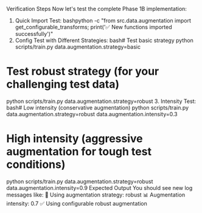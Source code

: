 <!-- Phase B1 -->
Verification Steps
Now let's test the complete Phase 1B implementation:
1. Quick Import Test:
bashpython -c "from src.data.augmentation import get_configurable_transforms; print('✅ New functions imported successfully')"
2. Config Test with Different Strategies:
bash# Test basic strategy
python scripts/train.py data.augmentation.strategy=basic

# Test robust strategy (for your challenging test data)
python scripts/train.py data.augmentation.strategy=robust
3. Intensity Test:
bash# Low intensity (conservative augmentation)
python scripts/train.py data.augmentation.strategy=robust data.augmentation.intensity=0.3

# High intensity (aggressive augmentation for tough test conditions)
python scripts/train.py data.augmentation.strategy=robust data.augmentation.intensity=0.9
Expected Output
You should see new log messages like:
🎨 Using augmentation strategy: robust
📊 Augmentation intensity: 0.7
✅ Using configurable robust augmentation